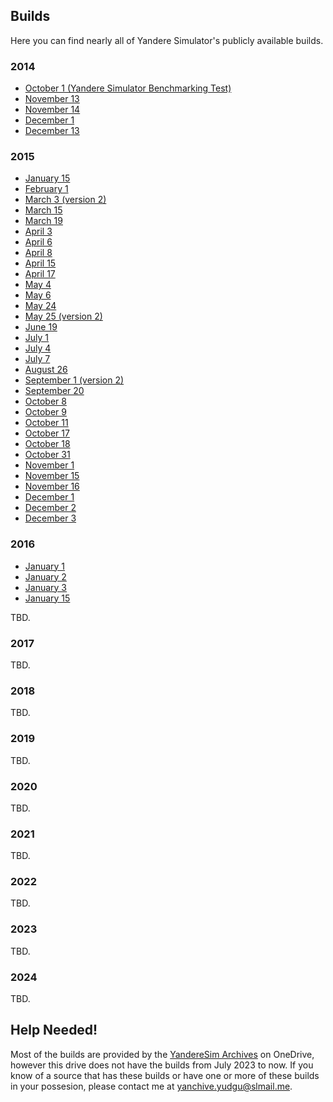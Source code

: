 ## Builds
Here you can find nearly all of Yandere Simulator's publicly available builds.

### 2014
- [October 1 (Yandere Simulator Benchmarking Test)](https://github.com/Yanchive/Yanchive/releases/download/Yanchive/Yandere.Simulator.Benchmarking.Test.1st.Oct.2014.zip)
- [November 13](https://github.com/Yanchive/Yanchive/releases/download/Yanchive/ys_2014_11_13.zip)
- [November 14](https://github.com/Yanchive/Yanchive/releases/download/Yanchive/ys_2014_11_14.zip)
- [December 1](https://github.com/Yanchive/Yanchive/releases/download/Yanchive/ys_2014_12_01.zip)
- [December 13](https://github.com/Yanchive/Yanchive/releases/download/Yanchive/ys_2014_12_13.zip)

### 2015
- [January 15](https://github.com/Yanchive/Yanchive/releases/download/Yanchive/ys_2015_01_15.zip)
- [February 1](https://github.com/Yanchive/Yanchive/releases/download/Yanchive/ys_2015_02_01.zip)
- [March 3 (version 2)](https://github.com/Yanchive/Yanchive/releases/download/Yanchive/ys_2015_02_15.zip)
- [March 15](https://github.com/Yanchive/Yanchive/releases/download/Yanchive/ys_2015_03_15.zip)
- [March 19](https://github.com/Yanchive/Yanchive/releases/download/Yanchive/ys_2015_03_19.zip)
- [April 3](https://github.com/Yanchive/Yanchive/releases/download/Yanchive/ys_2015_04_03.zip)
- [April 6](https://github.com/Yanchive/Yanchive/releases/download/Yanchive/ys_2015_04_06.zip)
- [April 8](https://github.com/Yanchive/Yanchive/releases/download/Yanchive/ys_2015_04_08.rar)
- [April 15](https://github.com/Yanchive/Yanchive/releases/download/Yanchive/ys_2015_04_15.zip)
- [April 17](https://github.com/Yanchive/Yanchive/releases/download/Yanchive/ys_2015_04_17.zip)
- [May 4](https://github.com/Yanchive/Yanchive/releases/download/Yanchive/ys_2015_05_04.rar)
- [May 6](https://github.com/Yanchive/Yanchive/releases/download/Yanchive/ys_2015_05_06.zip)
- [May 24](https://github.com/Yanchive/Yanchive/releases/download/Yanchive/ys_2015_05_24.zip)
- [May 25 (version 2)](https://github.com/Yanchive/Yanchive/releases/download/Yanchive/ys_2015_05_25v2.zip)
- [June 19](https://github.com/Yanchive/Yanchive/releases/download/Yanchive/ys_2015_06_19.zip)
- [July 1](https://github.com/Yanchive/Yanchive/releases/download/Yanchive/ys_2015_07_01.rar)
- [July 4](https://github.com/Yanchive/Yanchive/releases/download/Yanchive/ys_2015_07_04.zip)
- [July 7](https://github.com/Yanchive/Yanchive/releases/download/Yanchive/ys_2015_07_07.zip)
- [August 26](https://github.com/Yanchive/Yanchive/releases/download/Yanchive/ys_2015_08_26.zip)
- [September 1 (version 2)](https://github.com/Yanchive/Yanchive/releases/download/Yanchive/ys_2015_09_01v2.zip)
- [September 20](https://github.com/Yanchive/Yanchive/releases/download/Yanchive/ys_2015_09_20.zip)
- [October 8](https://github.com/Yanchive/Yanchive/releases/download/Yanchive/ys_2015_10_08.zip)
- [October 9](https://github.com/Yanchive/Yanchive/releases/download/Yanchive/ys_2015_10_09.zip)
- [October 11](https://github.com/Yanchive/Yanchive/releases/download/Yanchive/ys_2015_10_11.zip)
- [October 17](https://github.com/Yanchive/Yanchive/releases/download/Yanchive/ys_2015_10_17.zip)
- [October 18](https://github.com/Yanchive/Yanchive/releases/download/Yanchive/ys_2015_10_18.zip)
- [October 31](https://github.com/Yanchive/Yanchive/releases/download/Yanchive/ys_2015_10_31.zip)
- [November 1](https://github.com/Yanchive/Yanchive/releases/download/Yanchive/ys_2015_11_01.zip)
- [November 15](https://github.com/Yanchive/Yanchive/releases/download/Yanchive/ys_2015_11_15.zip)
- [November 16](https://github.com/Yanchive/Yanchive/releases/download/Yanchive/ys_2015_11_16.zip)
- [December 1](https://github.com/Yanchive/Yanchive/releases/download/Yanchive/ys_2015_12_01.zip)
- [December 2](https://github.com/Yanchive/Yanchive/releases/download/Yanchive/ys_2015_12_02.zip)
- [December 3](https://github.com/Yanchive/Yanchive/releases/download/Yanchive/ys_2015_12_03.zip)

### 2016
- [January 1](https://github.com/Yanchive/Yanchive/releases/download/Yanchive/ys_2016_01_01.zip)
- [January 2](https://github.com/Yanchive/Yanchive/releases/download/Yanchive/ys_2016_01_02.zip)
- [January 3](https://github.com/Yanchive/Yanchive/releases/download/Yanchive/ys_2016_01_03.zip)
- [January 15](https://github.com/Yanchive/Yanchive/releases/download/Yanchive/ys_2016_01_15.zip)

TBD.


### 2017
TBD.


### 2018
TBD.


### 2019
TBD.


### 2020
TBD.


### 2021
TBD.


### 2022
TBD.


### 2023
TBD.

### 2024
TBD.

## Help Needed!
Most of the builds are provided by the [YandereSim Archives](https://1drv.ms/f/s!AuUjiSyKwmqahC3-JBrck1Ahx46h) on OneDrive, however this drive does not have the builds from July 2023 to now. If you know of a source that has these builds or have one or more of these builds in your possesion, please contact me at [yanchive.yudgu@slmail.me](mailto:yanchive.yudgu@slmail.me).
